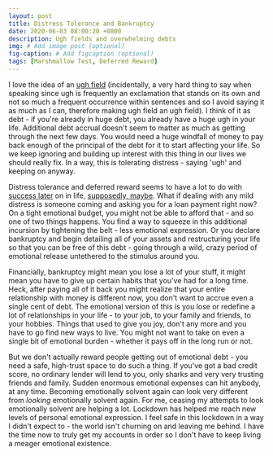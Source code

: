 ```yaml
---
layout: post
title: Distress Tolerance and Bankruptcy
date: 2020-06-03 08:00:20 +0800
description: Ugh fields and overwhelming debts
img: # Add image post (optional)
fig-caption: # Add figcaption (optional)
tags: [Marshmallow Test, Deferred Reward]
---
```


I love the idea of an [ugh field](https://wiki.lesswrong.com/wiki/Ugh_field) (incidentally, a very hard thing to say when speaking since ugh is frequently an exclamation that stands on its own and not so much a frequent occurrence within sentences and so I avoid saying it as much as I can, therefore making ugh field an ugh field). I think of it as debt - if you're already in huge debt, you already have a huge ugh in your life. Additional debt accrual doesn't seem to matter as much as getting through the next few days. You would need a huge windfall of money to pay back enough of the principal of the debt for it to start affecting your life. So we keep ignoring and building up interest with this thing in our lives we should really fix. In a way, this is tolerating distress - saying 'ugh' and keeping on anyway.

Distress tolerance and deferred reward seems to have a lot to do with [success later](https://en.wikipedia.org/wiki/Stanford_marshmallow_experiment) on in life, [supposedly, maybe](https://www.theatlantic.com/family/archive/2018/06/marshmallow-test/561779/). What if dealing with any mild distress is someone coming and asking you for a loan payment right now? On a tight emotional budget, you might not be able to afford that - and so one of two things happens. You find a way to squeeze in this additional incursion by tightening the belt - less emotional expression. Or you declare bankruptcy and begin detailing all of your assets and restructuring your life so that you can be free of this debt - going through a wild, crazy period of emotional release untethered to the stimulus around you.

Financially, bankruptcy might mean you lose a lot of your stuff, it might mean you have to give up certain habits that you've had for a long time. Heck, after paying all of it back you might realize that your entire relationship with money is different now, you don't want to accrue even a single cent of debt. The emotional version of this is you lose or redefine a lot of relationships in your life - to your job, to your family and friends, to your hobbies. Things that used to give you joy, don't any more and you have to go find new ways to live. You might not want to take on even a single bit of emotional burden - whether it pays off in the long run or not.

But we don't actually reward people getting out of emotional debt - you need a safe, high-trust space to do such a thing. If you've got a bad credit score, no ordinary lender will lend to you, only sharks and very very trusting friends and family. Sudden enormous emotional expenses can hit anybody, at any time. Becoming emotionally solvent again can look very different from _looking_ emotionally solvent again. For me, ceasing my attempts to look emotionally solvent are helping a lot. Lockdown has helped me reach new levels of personal emotional expression. I feel safe in this lockdown in a way I didn't expect to - the world isn't churning on and leaving me behind. I have the time now to truly get my accounts in order so I don't have to keep living a meager emotional existence. 
